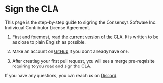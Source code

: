 Sign the CLA
=============

This page is the step-by-step guide to signing the Consensys Software Inc.
Individual Contributor License Agreement.

1. First and foremost, read [the current version of the CLA].
   It is written to be as close to plain English as possible.

2. Make an account on [GitHub] if you don't already have one.

3. After creating your first pull request, you will see a merge
   pre-requisite requiring to you read and sign the CLA.

If you have any questions, you can reach us on [Discord].

[GitHub]: https://github.com/
[the current version of the CLA]: https://gist.github.com/rojotek/978b48a5e8b68836856a8961d6887992
[Discord]: https://discord.gg/5U9Jwp7

